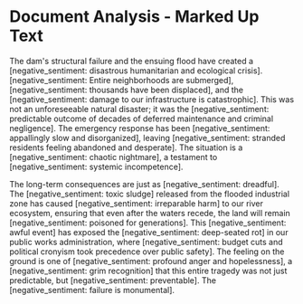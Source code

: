 # Document Analysis - Marked Up Text

The dam's structural failure and the ensuing flood have created a [negative_sentiment: disastrous humanitarian and ecological crisis]. [negative_sentiment: Entire neighborhoods are submerged], [negative_sentiment: thousands have been displaced], and the [negative_sentiment: damage to our infrastructure is catastrophic]. This was not an unforeseeable natural disaster; it was the [negative_sentiment: predictable outcome of decades of deferred maintenance and criminal negligence]. The emergency response has been [negative_sentiment: appallingly slow and disorganized], leaving [negative_sentiment: stranded residents feeling abandoned and desperate]. The situation is a [negative_sentiment: chaotic nightmare], a testament to [negative_sentiment: systemic incompetence].

The long-term consequences are just as [negative_sentiment: dreadful]. The [negative_sentiment: toxic sludge] released from the flooded industrial zone has caused [negative_sentiment: irreparable harm] to our river ecosystem, ensuring that even after the waters recede, the land will remain [negative_sentiment: poisoned for generations]. This [negative_sentiment: awful event] has exposed the [negative_sentiment: deep-seated rot] in our public works administration, where [negative_sentiment: budget cuts and political cronyism took precedence over public safety]. The feeling on the ground is one of [negative_sentiment: profound anger and hopelessness], a [negative_sentiment: grim recognition] that this entire tragedy was not just predictable, but [negative_sentiment: preventable]. The [negative_sentiment: failure is monumental].
